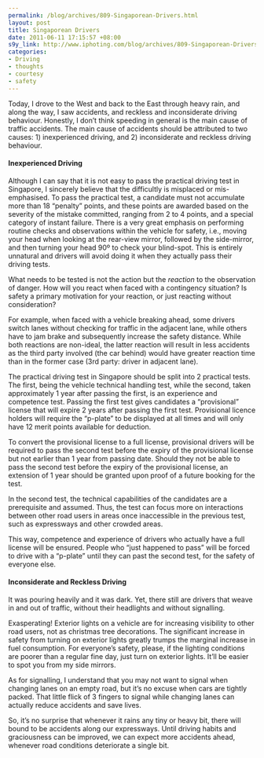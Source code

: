 ```yaml
--- 
permalink: /blog/archives/809-Singaporean-Drivers.html
layout: post
title: Singaporean Drivers
date: 2011-06-11 17:15:57 +08:00
s9y_link: http://www.iphoting.com/blog/archives/809-Singaporean-Drivers.html
categories: 
- Driving
- thoughts
- courtesy
- safety
---
```

<p>Today, I drove to the West and back to the East through heavy rain, and along the way, I saw accidents, and reckless and inconsiderate driving behaviour. Honestly, I don&#8217;t think speeding in general is the main cause of traffic accidents. The main cause of accidents should be attributed to two causes: 1) inexperienced driving, and 2) inconsiderate and reckless driving behaviour.</p>

<h4>Inexperienced Driving</h4>

<p>Although I can say that it is not easy to pass the practical driving test in Singapore, I sincerely believe that the difficultly is misplaced or mis-emphasised. To pass the practical test, a candidate must not accumulate more than 18 &#8220;penalty&#8221; points, and these points are awarded based on the severity of the mistake committed, ranging from 2 to 4 points, and a special category of instant failure. There is a very great emphasis on performing routine checks and observations within the vehicle for safety, i.e., moving your head when looking at the rear-view mirror, followed by the side-mirror, and then turning your head 90º to check your blind-spot. This is entirely unnatural and drivers will avoid doing it when they actually pass their driving tests.</p>

<p>What needs to be tested is not the action but the <em>reaction</em> to the observation of danger. How will you react when faced with a contingency situation? Is safety a primary motivation for your reaction, or just reacting without consideration?</p>

<p>For example, when faced with a vehicle breaking ahead, some drivers switch lanes without checking for traffic in the adjacent lane, while others have to jam brake and subsequently increase the safety distance. While both reactions are non-ideal, the latter reaction will result in less accidents as the third party involved (the car behind) would have greater reaction time than in the former case (3rd party: driver in adjacent lane).</p>

<p>The practical driving test in Singapore should be split into 2 practical tests. The first, being the vehicle technical handling test, while the second, taken approximately 1 year after passing the first, is an experience and competence test. Passing the first test gives candidates a &#8220;provisional&#8221; license that will expire 2 years after passing the first test. Provisional licence holders will require the &#8220;p-plate&#8221; to be displayed at all times and will only have 12 merit points available for deduction.</p>

<p>To convert the provisional license to a full license, provisional drivers will be required to pass the second test before the expiry of the provisional license but not earlier than 1 year from passing date. Should they not be able to pass the second test before the expiry of the provisional license, an extension of 1 year should be granted upon proof of a future booking for the test.</p>

<p>In the second test, the technical capabilities of the candidates are a prerequisite and assumed. Thus, the test can focus more on interactions between other road users in areas once inaccessible in the previous test, such as expressways and other crowded areas.</p>

<p>This way, competence and experience of drivers who actually have a full license will be ensured. People who &#8220;just happened to pass&#8221; will be forced to drive with a &#8220;p-plate&#8221; until they can past the second test, for the safety of everyone else.</p>

<h4>Inconsiderate and Reckless Driving</h4>

<p>It was pouring heavily and it was dark. Yet, there still are drivers that weave in and out of traffic, without their headlights and without signalling.</p>

<p>Exasperating! Exterior lights on a vehicle are for increasing visibility to other road users, not as christmas tree decorations. The significant increase in safety from turning on exterior lights greatly trumps the marginal increase in fuel consumption. For everyone&#8217;s safety, please, if the lighting conditions are poorer than a regular fine day, just turn on exterior lights. It&#8217;ll be easier to spot you from my side mirrors.</p>

<p>As for signalling, I understand that you may not want to signal when changing lanes on an empty road, but it&#8217;s no excuse when  cars are tightly packed. That little flick of 3 fingers to  signal while changing lanes can actually reduce accidents and save lives.</p>

<p>So, it&#8217;s no surprise that whenever it rains any tiny or heavy bit, there will bound to be accidents along our expressways. Until driving habits and graciousness can be improved, we can expect more accidents ahead, whenever road conditions deteriorate a single bit.</p>
